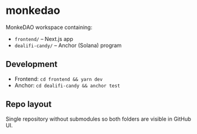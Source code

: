 # monkedao

MonkeDAO workspace containing:
- `frontend/` – Next.js app
- `dealifi-candy/` – Anchor (Solana) program

## Development
- Frontend: `cd frontend && yarn dev`
- Anchor: `cd dealifi-candy && anchor test`

## Repo layout
Single repository without submodules so both folders are visible in GitHub UI.
